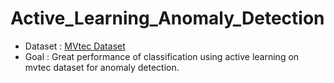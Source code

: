 # Active_Learning_Anomaly_Detection

- Dataset : [MVtec Dataset][link]
- Goal : Great performance of classification using active learning on mvtec dataset for anomaly detection.

[link]: https://www.mvtec.com/company/research/datasets/mvtec-ad
